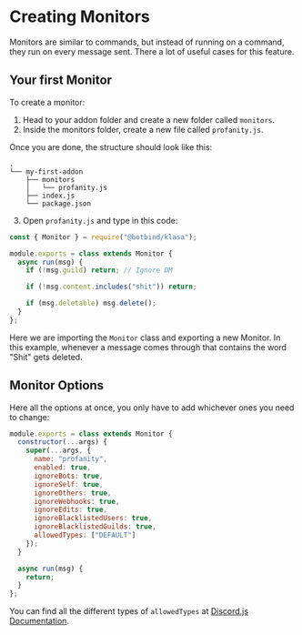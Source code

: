 # Creating Monitors

Monitors are similar to commands, but instead of running on a command, they run on every message sent. There a lot of useful cases for this feature.

## Your first Monitor

To create a monitor:

1. Head to your addon folder and create a new folder called `monitors`.
2. Inside the monitors folder, create a new file called `profanity.js`.

Once you are done, the structure should look like this:

```
.
└── my-first-addon
    ├── monitors
    │   └── profanity.js
    ├── index.js
    └── package.json
```

3. Open `profanity.js` and type in this code:

```js
const { Monitor } = require("@botbind/klasa");

module.exports = class extends Monitor {
  async run(msg) {
    if (!msg.guild) return; // Ignore DM

    if (!msg.content.includes("shit")) return;

    if (msg.deletable) msg.delete();
  }
};
```

Here we are importing the `Monitor` class and exporting a new Monitor. In this example, whenever a message comes through that contains the word "Shit" gets deleted.

## Monitor Options

Here all the options at once, you only have to add whichever ones you need to change:

```js
module.exports = class extends Monitor {
  constructor(...args) {
    super(...args, {
      name: "profanity",
      enabled: true,
      ignoreBots: true,
      ignoreSelf: true,
      ignoreOthers: true,
      ignoreWebhooks: true,
      ignoreEdits: true,
      ignoreBlacklistedUsers: true,
      ignoreBlacklistedGuilds: true,
      allowedTypes: ["DEFAULT"]
    });
  }

  async run(msg) {
    return;
  }
};
```

You can find all the different types of `allowedTypes` at [Discord.js Documentation](https://discord.js.org/#/docs/main/master/typedef/MessageType).
